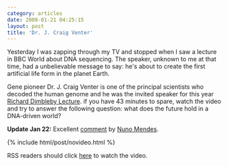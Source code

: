 ```yaml
---
category: articles
date: 2008-01-21 04:25:15
layout: post
title: 'Dr. J. Craig Venter'
---
```


<p>Yesterday I was zapping through my TV and stopped when I saw a lecture in BBC World about DNA sequencing. The speaker, unknown to me at that time, had a unbelievable message to say: he's about to create the first artificial life form in the planet Earth.</p>

<p>Gene pioneer Dr. J. Craig Venter is one of the principal scientists who decoded the human genome and he was the invited speaker for this year <a href="http://en.wikipedia.org/wiki/Richard_Dimbleby_Lecture">Richard Dimbleby Lecture</a>. if you have 43 minutes to spare, watch the video and try to answer the following question: what does the future hold in a DNA-driven world?</p>

<p><strong>Update Jan 22:</strong> Excellent <a href="//joaobordalo.com/articles/2008/01/21/dr-j-craig-venter#comments">comment</a> by <a href="http://logorreia.blogspot.com/">Nuno Mendes</a>.</p>

{% include html/post/novideo.html %}

<!--
<embed id="VideoPlayback" type="application/x-shockwave-flash" src="http://video.google.com/googleplayer.swf?docId=4893602463025557866&hl=en" flashvars="" >
-->

<p>RSS readers should click <a href="//joaobordalo.com/articles/2008/01/21/dr-j-craig-venter">here</a> to watch the video.</p>
